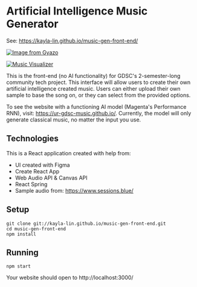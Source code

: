# Artificial Intelligence Music Generator

See: https://kayla-lin.github.io/music-gen-front-end/

[![Image from Gyazo](https://i.gyazo.com/6a345a6478f891dea79af74883bff47f.jpg)](https://gyazo.com/6a345a6478f891dea79af74883bff47f)

[![Music Visualizer](https://i.gyazo.com/73ed4ab1c54c012c06213befdeab30a5.png)](https://gyazo.com/73ed4ab1c54c012c06213befdeab30a5)

This is the front-end (no AI functionality) for GDSC's 2-semester-long community tech project. This interface will allow users to create their own artificial intelligence created music. Users can either upload their own sample to base the song on, or they can select from the provided options.

To see the website with a functioning AI model (Magenta's Performance RNN), visit: https://ur-gdsc-music.github.io/.
Currently, the model will only generate classical music, no matter the input you use.

## Technologies
This is a React application created with help from:
* UI created with Figma
* Create React App
* Web Audio API & Canvas API
* React Spring
* Sample audio from: https://www.sessions.blue/

## Setup
```
git clone git://kayla-lin.github.io/music-gen-front-end.git
cd music-gen-front-end
npm install
```
## Running
```
npm start
```
Your website should open to http://localhost:3000/
